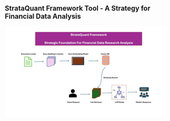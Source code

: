 ## StrataQuant Framework Tool - A Strategy for Financial Data Analysis

![StrataQuant Framework Tool](StrataQuant.jpg)
